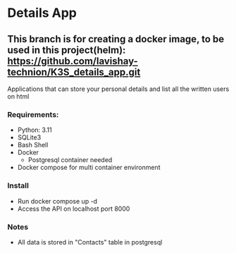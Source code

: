 # Details App

## This branch is for creating a docker image, to be used in this project(helm): https://github.com/lavishay-technion/K3S_details_app.git

Applications that can store your personal details and list all the written users on html

### Requirements:

- Python: 3.11
- SQLite3
- Bash Shell
- Docker
    - Postgresql container needed
- Docker compose for multi container environment


### Install

- Run docker compose up -d
- Access the API on localhost port 8000


### Notes
- All data is stored in "Contacts" table in postgresql
